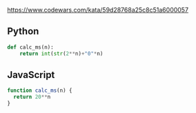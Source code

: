 https://www.codewars.com/kata/59d28768a25c8c51a6000057

## Python
```python
def calc_ms(n):
    return int(str(2**n)+"0"*n) 
```

## JavaScript
```js
function calc_ms(n) {
  return 20**n
}
```